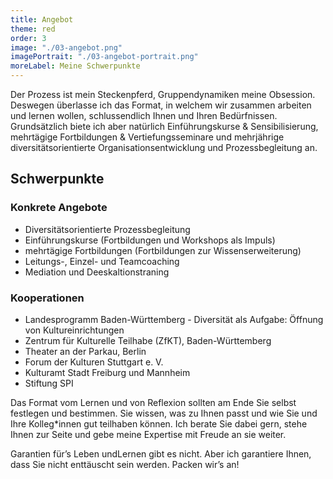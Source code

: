 ```yaml
---
title: Angebot
theme: red
order: 3
image: "./03-angebot.png"
imagePortrait: "./03-angebot-portrait.png"
moreLabel: Meine Schwerpunkte
---
```

Der Prozess ist mein Steckenpferd, Gruppendynamiken meine Obsession. Deswegen
überlasse ich das Format, in welchem wir zusammen arbeiten und lernen wollen,
schlussendlich Ihnen und Ihren Bedürfnissen. Grundsätzlich biete ich aber
natürlich Einführungskurse & Sensibilisierung, mehrtägige Fortbildungen &
Vertiefungsseminare und mehrjährige diversitätsorientierte Organisationsentwicklung und Prozessbegleitung an.

<!-- excerpt-end -->

## Schwerpunkte

### Konkrete Angebote

- Diversitätsorientierte Prozessbegleitung
- Einführungskurse (Fortbildungen und Workshops als Impuls)
- mehrtägige Fortbildungen (Fortbildungen zur Wissenserweiterung)
- Leitungs-, Einzel- und Teamcoaching
- Mediation und Deeskaltionstraning

### Kooperationen

- Landesprogramm Baden-Württemberg - Diversität als Aufgabe: Öffnung von Kultureinrichtungen
- Zentrum für Kulturelle Teilhabe (ZfKT), Baden-Württemberg
- Theater an der Parkau, Berlin
- Forum der Kulturen Stuttgart e. V.
- Kulturamt Stadt Freiburg und Mannheim
- Stiftung SPI 

Das Format vom Lernen und von Reflexion sollten am Ende Sie selbst festlegen und
bestimmen. Sie wissen, was zu Ihnen passt und wie Sie und Ihre Kolleg*innen gut
teilhaben können. Ich berate Sie dabei gern, stehe Ihnen zur Seite und gebe
meine Expertise mit Freude an sie weiter. 

Garantien für’s Leben undLernen gibt es nicht. Aber ich garantiere Ihnen, dass Sie nicht enttäuscht sein
werden. Packen wir’s an!
